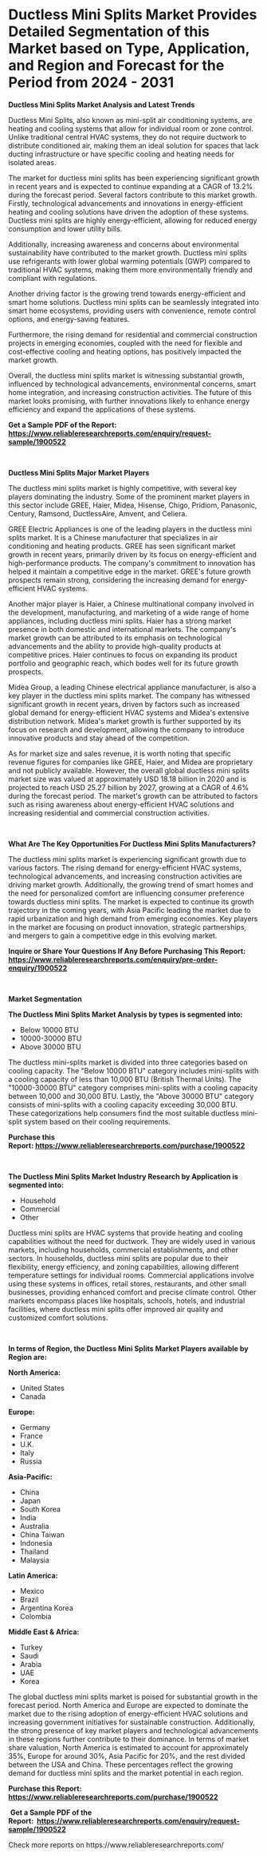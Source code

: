 <p><h1>Ductless Mini Splits Market Provides Detailed Segmentation of this Market based on Type, Application, and Region and Forecast for the Period from 2024 - 2031</h1></p><p><strong>Ductless Mini Splits Market Analysis and Latest Trends</strong></p>
<p><p>Ductless Mini Splits, also known as mini-split air conditioning systems, are heating and cooling systems that allow for individual room or zone control. Unlike traditional central HVAC systems, they do not require ductwork to distribute conditioned air, making them an ideal solution for spaces that lack ducting infrastructure or have specific cooling and heating needs for isolated areas.</p><p>The market for ductless mini splits has been experiencing significant growth in recent years and is expected to continue expanding at a CAGR of 13.2% during the forecast period. Several factors contribute to this market growth. Firstly, technological advancements and innovations in energy-efficient heating and cooling solutions have driven the adoption of these systems. Ductless mini splits are highly energy-efficient, allowing for reduced energy consumption and lower utility bills.</p><p>Additionally, increasing awareness and concerns about environmental sustainability have contributed to the market growth. Ductless mini splits use refrigerants with lower global warming potentials (GWP) compared to traditional HVAC systems, making them more environmentally friendly and compliant with regulations.</p><p>Another driving factor is the growing trend towards energy-efficient and smart home solutions. Ductless mini splits can be seamlessly integrated into smart home ecosystems, providing users with convenience, remote control options, and energy-saving features.</p><p>Furthermore, the rising demand for residential and commercial construction projects in emerging economies, coupled with the need for flexible and cost-effective cooling and heating options, has positively impacted the market growth.</p><p>Overall, the ductless mini splits market is witnessing substantial growth, influenced by technological advancements, environmental concerns, smart home integration, and increasing construction activities. The future of this market looks promising, with further innovations likely to enhance energy efficiency and expand the applications of these systems.</p></p>
<p><strong>Get a Sample PDF of the Report:&nbsp; <a href="https://www.reliableresearchreports.com/enquiry/request-sample/1900522">https://www.reliableresearchreports.com/enquiry/request-sample/1900522</a></strong></p>
<p>&nbsp;</p>
<p><strong>Ductless Mini Splits Major Market Players</strong></p>
<p><p>The ductless mini splits market is highly competitive, with several key players dominating the industry. Some of the prominent market players in this sector include GREE, Haier, Midea, Hisense, Chigo, Pridiom, Panasonic, Century, Ramsond, DuctlessAire, Amvent, and Celiera.</p><p>GREE Electric Appliances is one of the leading players in the ductless mini splits market. It is a Chinese manufacturer that specializes in air conditioning and heating products. GREE has seen significant market growth in recent years, primarily driven by its focus on energy-efficient and high-performance products. The company's commitment to innovation has helped it maintain a competitive edge in the market. GREE's future growth prospects remain strong, considering the increasing demand for energy-efficient HVAC systems.</p><p>Another major player is Haier, a Chinese multinational company involved in the development, manufacturing, and marketing of a wide range of home appliances, including ductless mini splits. Haier has a strong market presence in both domestic and international markets. The company's market growth can be attributed to its emphasis on technological advancements and the ability to provide high-quality products at competitive prices. Haier continues to focus on expanding its product portfolio and geographic reach, which bodes well for its future growth prospects.</p><p>Midea Group, a leading Chinese electrical appliance manufacturer, is also a key player in the ductless mini splits market. The company has witnessed significant growth in recent years, driven by factors such as increased global demand for energy-efficient HVAC systems and Midea's extensive distribution network. Midea's market growth is further supported by its focus on research and development, allowing the company to introduce innovative products and stay ahead of the competition.</p><p>As for market size and sales revenue, it is worth noting that specific revenue figures for companies like GREE, Haier, and Midea are proprietary and not publicly available. However, the overall global ductless mini splits market size was valued at approximately USD 18.18 billion in 2020 and is projected to reach USD 25.27 billion by 2027, growing at a CAGR of 4.6% during the forecast period. The market's growth can be attributed to factors such as rising awareness about energy-efficient HVAC solutions and increasing residential and commercial construction activities.</p></p>
<p>&nbsp;</p>
<p><strong>What Are The Key Opportunities For Ductless Mini Splits Manufacturers?</strong></p>
<p><p>The ductless mini splits market is experiencing significant growth due to various factors. The rising demand for energy-efficient HVAC systems, technological advancements, and increasing construction activities are driving market growth. Additionally, the growing trend of smart homes and the need for personalized comfort are influencing consumer preference towards ductless mini splits. The market is expected to continue its growth trajectory in the coming years, with Asia Pacific leading the market due to rapid urbanization and high demand from emerging economies. Key players in the market are focusing on product innovation, strategic partnerships, and mergers to gain a competitive edge in this evolving market.</p></p>
<p><strong>Inquire or Share Your Questions If Any Before Purchasing This Report: <a href="https://www.reliableresearchreports.com/enquiry/pre-order-enquiry/1900522">https://www.reliableresearchreports.com/enquiry/pre-order-enquiry/1900522</a></strong></p>
<p>&nbsp;</p>
<p><strong>Market Segmentation</strong></p>
<p><strong>The Ductless Mini Splits Market Analysis by types is segmented into:</strong></p>
<p><ul><li>Below 10000 BTU</li><li>10000-30000 BTU</li><li>Above 30000 BTU</li></ul></p>
<p><p>The ductless mini-splits market is divided into three categories based on cooling capacity. The "Below 10000 BTU" category includes mini-splits with a cooling capacity of less than 10,000 BTU (British Thermal Units). The "10000-30000 BTU" category comprises mini-splits with a cooling capacity between 10,000 and 30,000 BTU. Lastly, the "Above 30000 BTU" category consists of mini-splits with a cooling capacity exceeding 30,000 BTU. These categorizations help consumers find the most suitable ductless mini-split system based on their cooling requirements.</p></p>
<p><strong>Purchase this Report:&nbsp;<a href="https://www.reliableresearchreports.com/purchase/1900522">https://www.reliableresearchreports.com/purchase/1900522</a></strong></p>
<p>&nbsp;</p>
<p><strong>The Ductless Mini Splits Market Industry Research by Application is segmented into:</strong></p>
<p><ul><li>Household</li><li>Commercial</li><li>Other</li></ul></p>
<p><p>Ductless mini splits are HVAC systems that provide heating and cooling capabilities without the need for ductwork. They are widely used in various markets, including households, commercial establishments, and other sectors. In households, ductless mini splits are popular due to their flexibility, energy efficiency, and zoning capabilities, allowing different temperature settings for individual rooms. Commercial applications involve using these systems in offices, retail stores, restaurants, and other small businesses, providing enhanced comfort and precise climate control. Other markets encompass places like hospitals, schools, hotels, and industrial facilities, where ductless mini splits offer improved air quality and customized comfort solutions.</p></p>
<p>&nbsp;</p>
<p><strong>In terms of Region, the Ductless Mini Splits Market Players available by Region are:</strong></p>
<p>
    <p> <strong> North America: </strong>
        <ul>
            <li>United States</li>
            <li>Canada</li>
        </ul>
        </p> 
    <p> <strong> Europe: </strong>
        <ul>
            <li>Germany</li>
            <li>France</li>
            <li>U.K.</li>
            <li>Italy</li>
            <li>Russia</li>
        </ul>
        </p> 
    <p> <strong> Asia-Pacific: </strong>
        <ul>
            <li>China</li>
            <li>Japan</li>
            <li>South Korea</li>
            <li>India</li>
            <li>Australia</li>
            <li>China Taiwan</li>
            <li>Indonesia</li>
            <li>Thailand</li>
            <li>Malaysia</li>
        </ul>
        </p> 
    <p> <strong> Latin America: </strong>
        <ul>
            <li>Mexico</li>
            <li>Brazil</li>
            <li>Argentina Korea</li>
            <li>Colombia</li>
        </ul>
        </p> 
    <p> <strong> Middle East & Africa: </strong>
        <ul>
            <li>Turkey</li>
            <li>Saudi</li>
            <li>Arabia</li>
            <li>UAE</li>
            <li>Korea</li>
        </ul>
    </p>
    </p>
<p><p>The global ductless mini splits market is poised for substantial growth in the forecast period. North America and Europe are expected to dominate the market due to the rising adoption of energy-efficient HVAC solutions and increasing government initiatives for sustainable construction. Additionally, the strong presence of key market players and technological advancements in these regions further contribute to their dominance. In terms of market share valuation, North America is estimated to account for approximately 35%, Europe for around 30%, Asia Pacific for 20%, and the rest divided between the USA and China. These percentages reflect the growing demand for ductless mini splits and the market potential in each region.</p></p>
<p><strong>Purchase this Report: <a href="https://www.reliableresearchreports.com/purchase/1900522">https://www.reliableresearchreports.com/purchase/1900522</a></strong></p>
<p>&nbsp;<strong>Get a Sample PDF of the Report:&nbsp;&nbsp;<a href="https://www.reliableresearchreports.com/enquiry/request-sample/1900522">https://www.reliableresearchreports.com/enquiry/request-sample/1900522</a></strong></p>
<p><strong></strong></p>
<p>Check more reports on https://www.reliableresearchreports.com/</p>